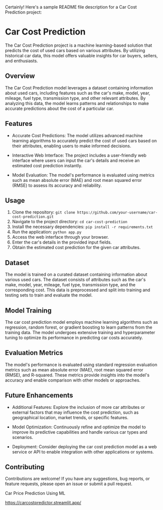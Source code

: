 Certainly! Here's a sample README file description for a Car Cost Prediction project:

# Car Cost Prediction

The Car Cost Prediction project is a machine learning-based solution that predicts the cost of used cars based on various attributes. By utilizing historical car data, this model offers valuable insights for car buyers, sellers, and enthusiasts.

## Overview

The Car Cost Prediction model leverages a dataset containing information about used cars, including features such as the car's make, model, year, mileage, fuel type, transmission type, and other relevant attributes. By analyzing this data, the model learns patterns and relationships to make accurate predictions about the cost of a particular car.

## Features

- Accurate Cost Predictions: The model utilizes advanced machine learning algorithms to accurately predict the cost of used cars based on their attributes, enabling users to make informed decisions.

- Interactive Web Interface: The project includes a user-friendly web interface where users can input the car's details and receive an estimated cost prediction instantly.

- Model Evaluation: The model's performance is evaluated using metrics such as mean absolute error (MAE) and root mean squared error (RMSE) to assess its accuracy and reliability.

## Usage

1. Clone the repository: `git clone https://github.com/your-username/car-cost-prediction.git`
2. Navigate to the project directory: `cd car-cost-prediction`
3. Install the necessary dependencies: `pip install -r requirements.txt`
4. Run the application: `python app.py`
5. Access the web interface through your browser.
6. Enter the car's details in the provided input fields.
7. Obtain the estimated cost prediction for the given car attributes.

## Dataset

The model is trained on a curated dataset containing information about various used cars. The dataset consists of attributes such as the car's make, model, year, mileage, fuel type, transmission type, and the corresponding cost. This data is preprocessed and split into training and testing sets to train and evaluate the model.

## Model Training

The car cost prediction model employs machine learning algorithms such as regression, random forest, or gradient boosting to learn patterns from the training data. The model undergoes extensive training and hyperparameter tuning to optimize its performance in predicting car costs accurately.

## Evaluation Metrics

The model's performance is evaluated using standard regression evaluation metrics such as mean absolute error (MAE), root mean squared error (RMSE), and R-squared. These metrics provide insights into the model's accuracy and enable comparison with other models or approaches.

## Future Enhancements

- Additional Features: Explore the inclusion of more car attributes or external factors that may influence the cost prediction, such as geographical location, market trends, or specific features.

- Model Optimization: Continuously refine and optimize the model to improve its predictive capabilities and handle various car types and scenarios.

- Deployment: Consider deploying the car cost prediction model as a web service or API to enable integration with other applications or systems.

## Contributing

Contributions are welcome! If you have any suggestions, bug reports, or feature requests, please open an issue or submit a pull request.

Car Price Prediction Using ML

https://carcostpredictor.streamlit.app/
